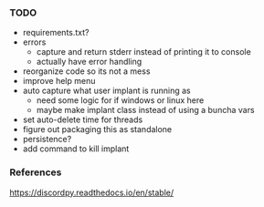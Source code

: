 ### TODO
- requirements.txt?
- errors
  - capture and return stderr instead of printing it to console
  - actually have error handling
- reorganize code so its not a mess
- improve help menu
- auto capture what user implant is running as
  - need some logic for if windows or linux here
  - maybe make implant class instead of using a buncha vars
- set auto-delete time for threads
- figure out packaging this as standalone
- persistence?
- add command to kill implant

### References
https://discordpy.readthedocs.io/en/stable/
